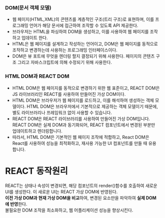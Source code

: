 ### DOM(문서 객체 모델) 
- 웹 페이지(HTML,XML)의 콘텐츠를 계층적인 구조(트리 구조)로 표현하며, 이를 프로그래밍 언어가 해당 문서에 접근하여 조작할 수 있도록 API 제공한다.
- 브라우저는 HTML을 파싱하여 DOM을 생성하고, 이를 사용하여 웹 페이지를 조작하고 업데이트 한다.
- HTML은 웹 페이지를 설계하고 작성하는 언어이고, DOM은 웹 페이지를 동적으로 조작하고 변경하는데 사용하는 프로그래밍 인터페이스이다.
- DOM은 뷰 포트에 무엇을 렌더링 할지 결정되기 위해 사용한다. 페이지의 콘텐츠 구조 그리고 자바스크립트에 의해 수정되기 위해 사용한다.

### HTML DOM과 REACT DOM
- HTML DOM은 웹 페이지를 동적으로 변경하기 위한 웹 표준이고, REACT DOM은 JS 라이브러리인 REACT를 사용하여 만들어진 가상 DOM이다.
- HTML DOM은 브라우저가 웹 페이지를 로드하고, 이를 해석하여 생성하는 객체 모델이다. HTML DOM은 브라우저에서 기본적으로 제공하는 객체 모델이기 때문에, 별도 라이브러리나 프레임워크 없이 사용할 수 있습니다.
- REACT DOM은 REACT 라이브러리를 사용하여 만들어진 가상 DOM입니다. REACT DOM은 실제 DOM과 동기화되어, REACT 컴포넌트에서 변경된 부분만 업데이트하고 렌더링합니다.
- 따라서, HTML DOM은 기본적인 웹 페이지 조작에 적합하고, React DOM은 React를 사용하여 성능을 최적화하고, 재사용 가능한 UI 컴포넌트를 만들 때 유용합니다.

# REACT 동작원리
REACT는 상태나 속성이 변경되면, 해당 컴포넌트의 render()함수를 호출하여 새로운 UI를 생성한다. 이 새로운 UI는 REACT 가상 DOM에 반영된다.  
**이전 가상 DOM과 현재 가상 DOM을 비교**하여, 변경된 요소만을 파악하여 **실제 DOM에 반영**한다.  
불필요한 DOM 조작을 최소화하고, 웹 어플리케이션 성능을 향상시킨다.



